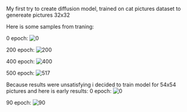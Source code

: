 My first try to create diffusion model, trained on cat pictures dataset to genereate pictures 32x32

Here is some samples from traning:

0 epoch:
![0](https://user-images.githubusercontent.com/45041977/230725883-d977a7a6-3675-466e-bae1-0b2a4b9c8781.jpg)

200 epoch:
![200](https://user-images.githubusercontent.com/45041977/230725895-aafcabbb-2ea8-4821-a186-6c9e295efbef.jpg)

400 epoch:
![400](https://user-images.githubusercontent.com/45041977/230725906-d0affe52-6322-4173-a16f-c9651d87183f.jpg)

500 epoch:
![517](https://user-images.githubusercontent.com/45041977/230725919-1067aecc-6821-4af1-9353-36fab7ca8da0.jpg)


Because results were unsatisfying i decided to train model for 54x54 pictures and here is early results:
0 epoch:
![0](https://user-images.githubusercontent.com/45041977/230725986-8dfb6baf-9a15-481b-9ab7-ab35ab65a7c7.jpg)

90 epoch:
![90](https://user-images.githubusercontent.com/45041977/230726021-ffe59e3e-6f15-4582-bbe2-2c142f68af01.jpg)
